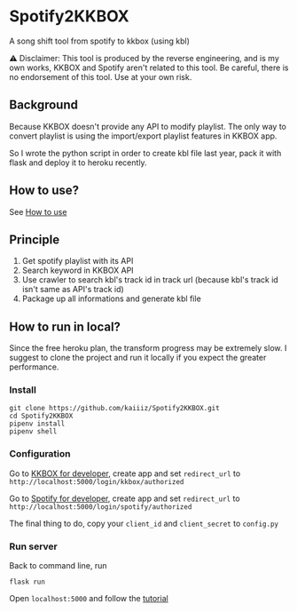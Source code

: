 # Spotify2KKBOX

A song shift tool from spotify to kkbox (using kbl)

⚠️ Disclaimer: This tool is produced by the reverse engineering, and is my own works, KKBOX and Spotify aren't related to this tool. Be careful, there is no endorsement of this tool. Use at your own risk. 

## Background

Because KKBOX doesn't provide any API to modify playlist. The only way to convert playlist is using the import/export playlist features in KKBOX app.

So I wrote the python script in order to create kbl file last year, pack it with flask and deploy it to heroku recently.

## How to use?

See [How to use](https://github.com/kaiiiz/Spotify2KKBOX/wiki/How-to-use%3F)

## Principle

1. Get spotify playlist with its API
2. Search keyword in KKBOX API
3. Use crawler to search kbl's track id in track url (because kbl's track id isn't same as API's track id)
4. Package up all informations and generate kbl file

## How to run in local?

Since the free heroku plan, the transform progress may be extremely slow. I suggest to clone the project and run it locally if you expect the greater performance.

### Install

```
git clone https://github.com/kaiiiz/Spotify2KKBOX.git
cd Spotify2KKBOX
pipenv install
pipenv shell
```

### Configuration

Go to [KKBOX for developer](https://developer.kkbox.com/#/app), create app and set `redirect_url` to `http://localhost:5000/login/kkbox/authorized`

Go to [Spotify for developer](https://developer.spotify.com/dashboard/), create app and set `redirect_url` to `http://localhost:5000/login/spotify/authorized`

The final thing to do, copy your `client_id` and `client_secret` to `config.py`

### Run server

Back to command line, run

```
flask run
```

Open `localhost:5000` and follow the [tutorial](https://github.com/kaiiiz/Spotify2KKBOX/wiki/How-to-use%3F)
